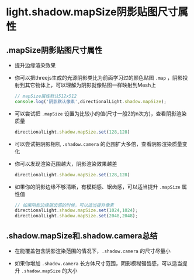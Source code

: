 # light.shadow.mapSize阴影贴图尺寸属性

## .mapSize阴影贴图尺寸属性

+ 提升边缘渲染效果

+ 你可以把threejs生成的光源阴影类比为前面学习过的颜色贴图 `.map` ，阴影投射到其它物体上，可以理解为阴影就像贴图一样映射到Mesh上

  ```js
  // mapSize属性默认512x512
  console.log('阴影默认像素',directionalLight.shadow.mapSize);
  ```

+ 可以尝试把 `.mapSize` 设置为比较小的值(尺寸一般2的n次方)，查看阴影渲染质量

  ```js
  directionalLight.shadow.mapSize.set(128,128)
  ```

+ 可以尝试把阴影相机 `.shadow.camera` 的范围扩大多倍，查看阴影渲染质量变化
+ 你可以发现渲染范围越大，阴影渲染效果越差

  ```js
  directionalLight.shadow.mapSize.set(128,128)
  ```

+ 如果你的阴影边缘不够清晰，有模糊感、锯齿感，可以适当提升 `.mapSize` 属性值

  ```js
  // 如果阴影边缘锯齿感的时候，可以适当提升像素
  directionalLight.shadow.mapSize.set(1024,1024);
  directionalLight.shadow.mapSize.set(2048,2048);
  ```

## .shadow.mapSize和.shadow.camera总结

+ 在能覆盖包含阴影渲染范围的情况下，`.shadow.camera` 的尺寸尽量小

+ 如果你增加 `.shadow.camera` 长方体尺寸范围，阴影模糊锯齿感，可以适当提升 `.shadow.mapSize` 的大小
